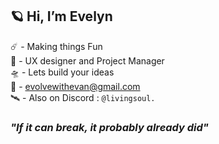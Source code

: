 ## 🪐 Hi, I’m Evelyn

☄️ - Making things Fun\
🌌 - UX designer and Project Manager\
🛸 - Lets build your ideas\
📡 - evolvewithevan@gmail.com\
🛰️ - Also on Discord : `@livingsoul.` 

### *"If it can break, it probably already did"*
